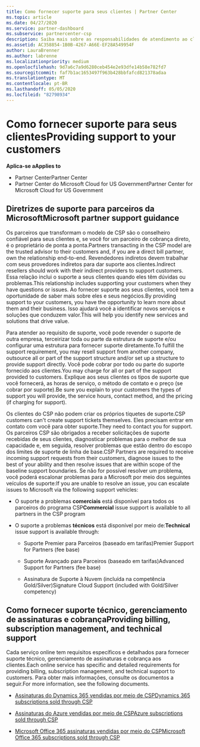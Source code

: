 ```yaml
---
title: Como fornecer suporte para seus clientes | Partner Center
ms.topic: article
ms.date: 04/27/2020
ms.service: partner-dashboard
ms.subservice: partnercenter-csp
description: Saiba mais sobre as responsabilidades de atendimento ao cliente de parceiros no programa CSP.
ms.assetid: AC358854-1B0B-4267-A66E-EF28A549954F
author: LauraBrenner
ms.author: labrenne
ms.localizationpriority: medium
ms.openlocfilehash: 9d7a6c7a9d6280ceb454e2e93dfe14b58e782fd7
ms.sourcegitcommit: faf7b1ac1653497f963b428bbfafcd821378adaa
ms.translationtype: MT
ms.contentlocale: pt-BR
ms.lasthandoff: 05/05/2020
ms.locfileid: "82798934"
---
```

# <a name="providing-support-to-your-customers"></a><span data-ttu-id="9ad4f-103">Como fornecer suporte para seus clientes</span><span class="sxs-lookup"><span data-stu-id="9ad4f-103">Providing support to your customers</span></span>

<span data-ttu-id="9ad4f-104">**Aplica-se a**</span><span class="sxs-lookup"><span data-stu-id="9ad4f-104">**Applies to**</span></span>

-  <span data-ttu-id="9ad4f-105">Partner Center</span><span class="sxs-lookup"><span data-stu-id="9ad4f-105">Partner Center</span></span>
-  <span data-ttu-id="9ad4f-106">Partner Center do Microsoft Cloud for US Government</span><span class="sxs-lookup"><span data-stu-id="9ad4f-106">Partner Center for Microsoft Cloud for US Government</span></span>


## <a name="microsoft-partner-support-guidance"></a><span data-ttu-id="9ad4f-107">Diretrizes de suporte para parceiros da Microsoft</span><span class="sxs-lookup"><span data-stu-id="9ad4f-107">Microsoft partner support guidance</span></span>

<span data-ttu-id="9ad4f-108">Os parceiros que transformam o modelo de CSP são o conselheiro confiável para seus clientes e, se você for um parceiro de cobrança direto, é o proprietário de ponta a ponta.</span><span class="sxs-lookup"><span data-stu-id="9ad4f-108">Partners transacting in the CSP model are the trusted advisor to their customers and, if you are a direct bill partner, own the relationship end-to-end.</span></span> <span data-ttu-id="9ad4f-109">Revendedores indiretos devem trabalhar com seus provedores indiretos para dar suporte aos clientes.</span><span class="sxs-lookup"><span data-stu-id="9ad4f-109">Indirect resellers should work with their indirect providers to support customers.</span></span> <span data-ttu-id="9ad4f-110">Essa relação inclui o suporte a seus clientes quando eles têm dúvidas ou problemas.</span><span class="sxs-lookup"><span data-stu-id="9ad4f-110">This relationship includes supporting your customers when they have questions or issues.</span></span> <span data-ttu-id="9ad4f-111">Ao fornecer suporte aos seus clientes, você tem a oportunidade de saber mais sobre eles e seus negócios.</span><span class="sxs-lookup"><span data-stu-id="9ad4f-111">By providing support to your customers, you have the opportunity to learn more about them and their business.</span></span> <span data-ttu-id="9ad4f-112">Isso ajudará você a identificar novos serviços e soluções que conduzem valor.</span><span class="sxs-lookup"><span data-stu-id="9ad4f-112">This will help you identify new services and solutions that drive value.</span></span>

<span data-ttu-id="9ad4f-113">Para atender ao requisito de suporte, você pode revender o suporte de outra empresa, terceirizar toda ou parte da estrutura de suporte e/ou configurar uma estrutura para fornecer suporte diretamente.</span><span class="sxs-lookup"><span data-stu-id="9ad4f-113">To fulfill the support requirement,  you may resell support from another company, outsource all or part of the support structure and/or set up a structure to provide support directly.</span></span> <span data-ttu-id="9ad4f-114">Você pode cobrar por todo ou parte do suporte fornecido aos clientes.</span><span class="sxs-lookup"><span data-stu-id="9ad4f-114">You may charge for all or part of the support provided to customers.</span></span> <span data-ttu-id="9ad4f-115">Explique aos seus clientes os tipos de suporte que você fornecerá, as horas de serviço, o método de contato e o preço (se cobrar por suporte).</span><span class="sxs-lookup"><span data-stu-id="9ad4f-115">Be sure you explain to your customers the types of support you will provide, the service hours, contact method, and the pricing (if charging for support).</span></span>

<span data-ttu-id="9ad4f-116">Os clientes do CSP não podem criar os próprios tíquetes de suporte.</span><span class="sxs-lookup"><span data-stu-id="9ad4f-116">CSP customers can't create support tickets themselves.</span></span> <span data-ttu-id="9ad4f-117">Eles precisam entrar em contato com você para obter suporte.</span><span class="sxs-lookup"><span data-stu-id="9ad4f-117">They need to contact you for support.</span></span> <span data-ttu-id="9ad4f-118">Os parceiros CSP são obrigados a receber solicitações de suporte recebidas de seus clientes, diagnosticar problemas para o melhor de sua capacidade e, em seguida, resolver problemas que estão dentro do escopo dos limites de suporte de linha de base.</span><span class="sxs-lookup"><span data-stu-id="9ad4f-118">CSP Partners are required to receive incoming support requests from their customers, diagnose issues to the best of your ability and then resolve issues that are within scope of the baseline support boundaries.</span></span> <span data-ttu-id="9ad4f-119">Se não for possível resolver um problema, você poderá escalonar problemas para a Microsoft por meio dos seguintes veículos de suporte:</span><span class="sxs-lookup"><span data-stu-id="9ad4f-119">If you are unable to resolve an issue, you can escalate issues to Microsoft via the following support vehicles:</span></span>

- <span data-ttu-id="9ad4f-120">O suporte a problemas **comerciais** está disponível para todos os parceiros do programa CSP</span><span class="sxs-lookup"><span data-stu-id="9ad4f-120">**Commercial** issue support is available to all partners in the CSP program</span></span>

- <span data-ttu-id="9ad4f-121">O suporte a problemas **técnicos** está disponível por meio de:</span><span class="sxs-lookup"><span data-stu-id="9ad4f-121">**Technical** issue support is available through:</span></span>

    - <span data-ttu-id="9ad4f-122">Suporte Premier para Parceiros (baseado em tarifas)</span><span class="sxs-lookup"><span data-stu-id="9ad4f-122">Premier Support for Partners (fee base)</span></span>

    - <span data-ttu-id="9ad4f-123">Suporte Avançado para Parceiros (baseado em tarifas)</span><span class="sxs-lookup"><span data-stu-id="9ad4f-123">Advanced Support for Partners (fee base)</span></span>

    - <span data-ttu-id="9ad4f-124">Assinatura de Suporte à Nuvem (incluída na competência Gold/Silver)</span><span class="sxs-lookup"><span data-stu-id="9ad4f-124">Signature Cloud Support (included with Gold/Silver competency)</span></span>

## <a name="providing-billing-subscription-management-and-technical-support"></a><span data-ttu-id="9ad4f-125">Como fornecer suporte técnico, gerenciamento de assinaturas e cobrança</span><span class="sxs-lookup"><span data-stu-id="9ad4f-125">Providing billing, subscription management, and technical support</span></span> 

<span data-ttu-id="9ad4f-126">Cada serviço online tem requisitos específicos e detalhados para fornecer suporte técnico, gerenciamento de assinaturas e cobrança aos clientes.</span><span class="sxs-lookup"><span data-stu-id="9ad4f-126">Each online service has specific and detailed requirements for providing billing, subscription management, and technical support to customers.</span></span> <span data-ttu-id="9ad4f-127">Para obter mais informações, consulte os documentos a seguir.</span><span class="sxs-lookup"><span data-stu-id="9ad4f-127">For more information, see the following documents.</span></span>

- [<span data-ttu-id="9ad4f-128">Assinaturas do Dynamics 365 vendidas por meio de CSP</span><span class="sxs-lookup"><span data-stu-id="9ad4f-128">Dynamics 365 subscriptions sold through CSP</span></span>](https://www.microsoftpartnercommunity.com/t5/CSP/Microsoft-Partner-Support-Guidance/m-p/5262#M30)

- [<span data-ttu-id="9ad4f-129">Assinaturas do Azure vendidas por meio de CSP</span><span class="sxs-lookup"><span data-stu-id="9ad4f-129">Azure subscriptions sold through CSP</span></span>](https://www.microsoftpartnercommunity.com/t5/CSP/Microsoft-Partner-Support-Guidance/m-p/5263#M31)

- [<span data-ttu-id="9ad4f-130">Microsoft Office 365 assinaturas vendidas por meio do CSP</span><span class="sxs-lookup"><span data-stu-id="9ad4f-130">Microsoft Office 365 subscriptions sold through CSP</span></span>](https://www.microsoftpartnercommunity.com/t5/CSP/Microsoft-Partner-Support-Guidance/m-p/5264#M32)



 

 




